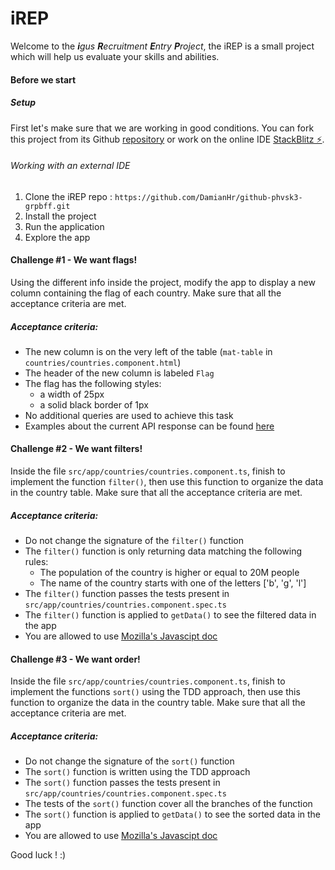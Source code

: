 # iREP

Welcome to the _**i**gus **R**ecruitment **E**ntry **P**roject_, the iREP is a small project which will help us evaluate your skills and abilities.

#### Before we start

##### Setup

First let's make sure that we are working in good conditions. You can fork this project from its Github [repository](https://github.com/DamianHr/github-phvsk3-grpbff/)
or work on the online IDE [StackBlitz ⚡️](https://stackblitz.com/edit/github-phvsk3-grpbff).

###### Working with an external IDE

1. Clone the iREP repo :
   `https://github.com/DamianHr/github-phvsk3-grpbff.git`
2. Install the project
3. Run the application
4. Explore the app

#### Challenge #1 - We want flags!

Using the different info inside the project, modify the app to display a new column containing the flag of each country.
Make sure that all the acceptance criteria are met.

##### Acceptance criteria:

- The new column is on the very left of the table (`mat-table` in `countries/countries.component.html`)
- The header of the new column is labeled `Flag`
- The flag has the following styles:
  - a width of 25px
  - a solid black border of 1px
- No additional queries are used to achieve this task
- Examples about the current API response can be found [here](https://restcountries.eu/#api-endpoints-response-example)

#### Challenge #2 - We want filters!

Inside the file `src/app/countries/countries.component.ts`, finish to implement the function `filter()`, then use this function to organize the data in the country table.
Make sure that all the acceptance criteria are met.

##### Acceptance criteria:

- Do not change the signature of the `filter()` function
- The `filter()` function is only returning data matching the following rules:
  - The population of the country is higher or equal to 20M people
  - The name of the country starts with one of the letters ['b', 'g', 'l']
- The `filter()` function passes the tests present in `src/app/countries/countries.component.spec.ts`
- The `filter()` function is applied to `getData()` to see the filtered data in the app
- You are allowed to use [Mozilla's Javascipt doc](https://developer.mozilla.org/en-US/docs/Web/JavaScript/Reference)

#### Challenge #3 - We want order!

Inside the file `src/app/countries/countries.component.ts`, finish to implement the functions `sort()` using the TDD approach,
then use this function to organize the data in the country table. Make sure that all the acceptance criteria are met.

##### Acceptance criteria:

- Do not change the signature of the `sort()` function
- The `sort()` function is written using the TDD approach
- The `sort()` function passes the tests present in `src/app/countries/countries.component.spec.ts`
- The tests of the `sort()` function cover all the branches of the function
- The `sort()` function is applied to `getData()` to see the sorted data in the app
- You are allowed to use [Mozilla's Javascipt doc](https://developer.mozilla.org/en-US/docs/Web/JavaScript/Reference)

Good luck ! :)
